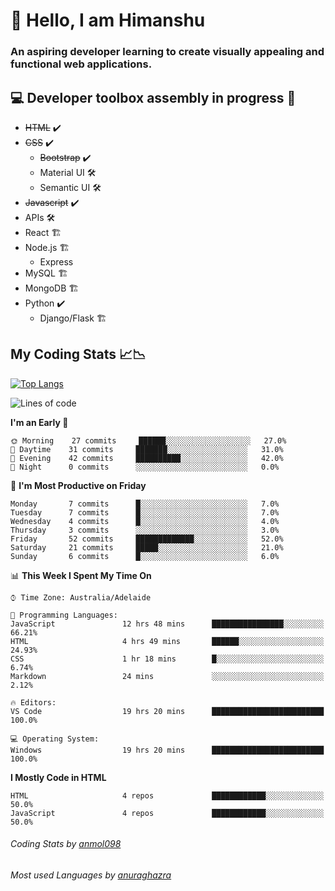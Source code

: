 # 👋 Hello, I am Himanshu

### An aspiring developer learning to create visually appealing and functional web applications.

## 💻 Developer toolbox assembly in progress 🧰

- <s>HTML</s> ✔️ 
- <s>CSS</s> ✔️
  - <s>Bootstrap</s> ✔️
  - Material UI 🛠️
  - Semantic UI 🛠️
 - <s>Javascript</s> ✔️
 - APIs 🛠️
 - React 🏗️
 - Node.js 🏗️
    - Express 
 - MySQL 🏗️
 - MongoDB 🏗️
 - Python ✔️
    - Django/Flask 🏗️
 
 
 ## My Coding Stats 📈📉
 
 [![Top Langs](https://github-readme-stats.vercel.app/api/top-langs/?username=himanshu-sxna&layout=compact)](https://github.com/anuraghazra/github-readme-stats)

<!--START_SECTION:waka-->
![Lines of code](https://img.shields.io/badge/From%20Hello%20World%20I%27ve%20Written-6990%20lines%20of%20code-blue)

**I'm an Early 🐤** 

```text
🌞 Morning    27 commits     ██████░░░░░░░░░░░░░░░░░░░   27.0% 
🌆 Daytime    31 commits     ███████░░░░░░░░░░░░░░░░░░   31.0% 
🌃 Evening    42 commits     ██████████░░░░░░░░░░░░░░░   42.0% 
🌙 Night      0 commits      ░░░░░░░░░░░░░░░░░░░░░░░░░   0.0%

```
📅 **I'm Most Productive on Friday** 

```text
Monday       7 commits      █░░░░░░░░░░░░░░░░░░░░░░░░   7.0% 
Tuesday      7 commits      █░░░░░░░░░░░░░░░░░░░░░░░░   7.0% 
Wednesday    4 commits      █░░░░░░░░░░░░░░░░░░░░░░░░   4.0% 
Thursday     3 commits      ░░░░░░░░░░░░░░░░░░░░░░░░░   3.0% 
Friday       52 commits     █████████████░░░░░░░░░░░░   52.0% 
Saturday     21 commits     █████░░░░░░░░░░░░░░░░░░░░   21.0% 
Sunday       6 commits      █░░░░░░░░░░░░░░░░░░░░░░░░   6.0%

```


📊 **This Week I Spent My Time On** 

```text
⌚︎ Time Zone: Australia/Adelaide

💬 Programming Languages: 
JavaScript               12 hrs 48 mins      ████████████████░░░░░░░░░   66.21% 
HTML                     4 hrs 49 mins       ██████░░░░░░░░░░░░░░░░░░░   24.93% 
CSS                      1 hr 18 mins        █░░░░░░░░░░░░░░░░░░░░░░░░   6.74% 
Markdown                 24 mins             ░░░░░░░░░░░░░░░░░░░░░░░░░   2.12%

🔥 Editors: 
VS Code                  19 hrs 20 mins      █████████████████████████   100.0%

💻 Operating System: 
Windows                  19 hrs 20 mins      █████████████████████████   100.0%

```

**I Mostly Code in HTML** 

```text
HTML                     4 repos             ████████████░░░░░░░░░░░░░   50.0% 
JavaScript               4 repos             ████████████░░░░░░░░░░░░░   50.0%

```



<!--END_SECTION:waka-->

###### Coding Stats by [anmol098](https://github.com/anmol098/waka-readme-stats)  
###### Most used Languages by [anuraghazra](https://github.com/anuraghazra/github-readme-stats)


